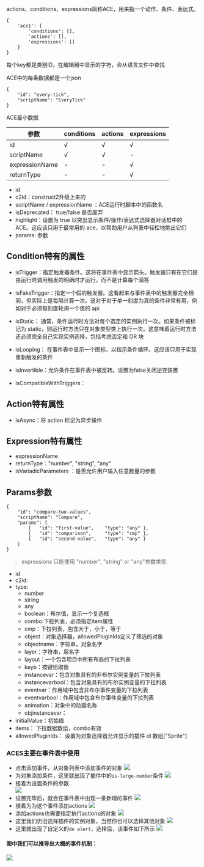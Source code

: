 actions、conditions、expressions简称ACE，用来指一个动作、条件、表达式。


```
{
    'ace1': {
        'conditions': [],
        'actions': [],
        'expressions': []
    }
}
```
每个key都是类别ID，在编辑器中显示的字符，会从语言文件中查找

ACE中的每条数据都是一个json
```
{
	"id": "every-tick",
	"scriptName": "EveryTick"
}
```

ACE最小数据

|参数|conditions |actions|expressions|
|----|----|----|----|
|id|√|√|√|
|scriptName|√|√|-|
|expressionName|-|-|√|
|returnType|-|-|√|


- id
- c2id：construct2升级上来的
- scriptName / expressionName ：ACE运行时脚本中的函数名
- isDeprecated： true/false 是否废弃 
- highlight：设置为 true 以突出显示条件/操作/表达式选择器对话框中的 ACE。这应该只用于最常用的 ace，以帮助用户从列表中轻松地挑出它们
- params: 参数

## Condition特有的属性
- isTrigger：指定触发器条件。这将在事件表中显示箭头。触发器只有在它们是由运行时调用触发的明确时才运行，而不是计算每个滴答

- isFakeTrigger：指定一个假的触发器。这看起来与事件表中的触发器完全相同，但实际上是每隔计算一次。这对于对于单一刻度为真的条件非常有用，例如对于必须每刻度轮询一个值的 api

- isStatic： 通常，条件运行时方法对每个选定的实例执行一次。如果条件被标记为 static，则运行时方法只在对象类型类上执行一次。这意味着运行时方法还必须完全自己实现实例选择，包括考虑否定和 OR 块
- isLooping： 在事件表中显示一个图标，以指示条件循环。这应该只用于实现重新触发的条件
- isInvertible：允许条件在事件表中被反转。设置为false关闭逆变装置
- isCompatibleWithTriggers： 

## Action特有属性
- isAsync：将 action 标记为异步操作

## Expression特有属性
- expressionName 
- returnType："number", "string", "any"
- isVariadicParameters ：是否允许用户输入任意数量的参数


## Params参数
```
{
	"id": "compare-two-values",
	"scriptName": "Compare",
	"params": [
		{	"id": "first-value",	"type": "any" },
		{	"id": "comparison",		"type": "cmp" },
		{	"id": "second-value",	"type": "any" }
	]
}
```
>  expressions 只能使用 "number", "string" or "any"参数类型.

- id
- c2id:
- type:
    - number
    - string
    - any
    - boolean：布尔值，显示一个复选框
    - combo:下拉列表，必须指定item属性
    - cmp：下拉列表，包含大于，小于，等于
    - object：对象选择器，allowedPluginIds定义了筛选的对象
    - objectname：字符串，对象名字
    - layer：字符串，层名字
    - layout：一个包含项目中所有布局的下拉列表
    - keyb：按键拾取器
    - instancevar：包含对象具有的非布尔实例变量的下拉列表
    - instancevarbool：包含对象具有的布尔实例变量的下拉列表
    - eventvar：作用域中包含非布尔事件变量的下拉列表
    - eventvarbool：作用域中包含布尔事件变量的下拉列表
    - animation：对象中的动画名称
    - objinstancevar：
- initialValue：初始值
- items： 下拉数据数组，combo有效   
- allowedPluginIds：   设置为对象选择器允许显示的插件 id 数组["Sprite"] 

### ACES主要在事件表中使用
- 点击添加事件，从对象列表中添加事件的对象
![](res/70173d28.png)
- 为对象添加条件，这里就出现了插件中的`is-large-number`条件
![](res/42795313.png)
- 接着为设置条件的参数   
![](res/fe6332ce.png)
- 设置完毕后，就会在事件表中出现一条新增的事件
![](res/388f6432.png)
- 接着为为这个事件添加actions
![](res/793ea8fc.png)
- 添加actions也需要指定执行actions的对象
![](res/0df6780b.png)
- 这里我们仍旧选择插件的实例对象，当然你也可以选择其他对象
![](res/407e1683.png)
- 这里就出现了自定义的`do alert`，选择后，该事件如下所示
![](res/ee947854.png)

#### 图中我们可以推导出大概的事件机制：
![](res/b3503669.png)
